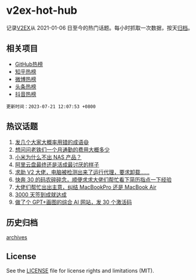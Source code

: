 # v2ex-hot-hub

 记录[V2EX](https://www.v2ex.com/)从 2021-01-06 日至今的热门话题。每小时抓取一次数据，按天[归档](archives)。
 
 ## 相关项目

- [GitHub热榜](https://github.com/lonnyzhang423/github-hot-hub)
- [知乎热榜](https://github.com/lonnyzhang423/zhihu-hot-hub)
- [微博热榜](https://github.com/lonnyzhang423/weibo-hot-hub)
- [头条热榜](https://github.com/lonnyzhang423/toutiao-hot-hub)
- [抖音热榜](https://github.com/lonnyzhang423/douyin-hot-hub)


 `更新时间：2023-07-21 12:07:53 +0800`

## 热议话题

1. [发几个大家大概率用错的成语😄](https://www.v2ex.com/t/958300)
1. [想问问老铁们一个月通勤的费用大概多少](https://www.v2ex.com/t/958311)
1. [小米为什么不出 NAS 产品？](https://www.v2ex.com/t/958281)
1. [阿里云盘最终还是活成最讨厌的样子](https://www.v2ex.com/t/958303)
1. [求助 V2 大佬，电脑被检测出来了运行代理，要求卸载......](https://www.v2ex.com/t/958314)
1. [快奔 30 的码农碎碎念，顺便求求大佬们帮忙看下简历指点一下经验](https://www.v2ex.com/t/958346)
1. [大佬们帮忙出出主意，纠结 MacBookPro 还是 MacBook Air](https://www.v2ex.com/t/958494)
1. [3000 天签到成就达成](https://www.v2ex.com/t/958476)
1. [做了个 GPT+画图的综合 AI 网站，发 30 个激活码](https://www.v2ex.com/t/958310)

## 历史归档

[archives](archives)

## License

See the [LICENSE](LICENSE) file for license rights and limitations (MIT).
